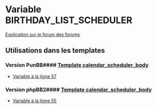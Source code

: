# Variable BIRTHDAY_LIST_SCHEDULER
[Explication sur le forum des forums](http://forum.forumactif.com/t294113-listing-des-variables#BIRTHDAY_LIST_SCHEDULER)
## Utilisations dans les templates
### Version PunBB#### [Template calendar_scheduler_body](punbb/calendar_scheduler_body.md)
* [Variable à la ligne 57](../punbb/calendar_scheduler_body.tpl#L57)
### Version phpBB2#### [Template calendar_scheduler_body](subsilver/calendar_scheduler_body.md)
* [Variable à la ligne 55](../subsilver/calendar_scheduler_body.tpl#L55)